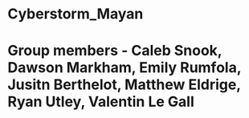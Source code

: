 # Cyberstorm_Mayan

# Group members - Caleb Snook, Dawson Markham, Emily Rumfola, Jusitn Berthelot, Matthew Eldrige, Ryan Utley, Valentin Le Gall
